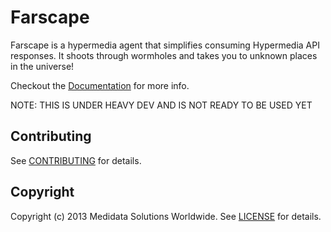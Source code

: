 # Farscape
Farscape is a hypermedia agent that simplifies consuming Hypermedia API responses. It shoots through wormholes and 
takes you to unknown places in the universe!

Checkout the [Documentation][] for more info.

NOTE: THIS IS UNDER HEAVY DEV AND IS NOT READY TO BE USED YET

## Contributing
See [CONTRIBUTING][] for details.

## Copyright
Copyright (c) 2013 Medidata Solutions Worldwide. See [LICENSE][] for details.

[Crichton]: https://github.com/mdsol/crichton
[CONTRIBUTING]: CONTRIBUTING.md
[Documentation]: http://rubydoc.info/github/mdsol/farscape/develop/file/README.md
[LICENSE]: LICENSE.md
